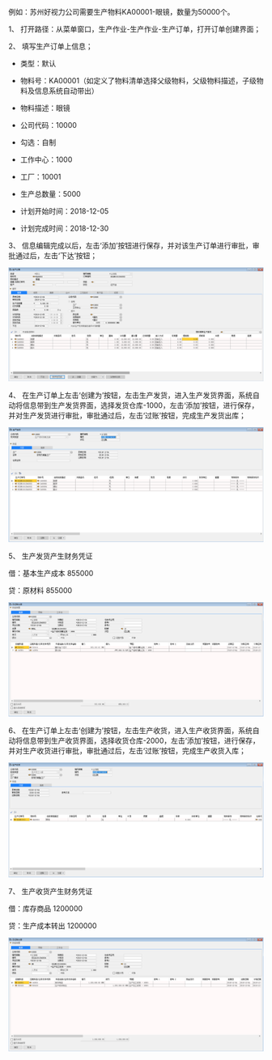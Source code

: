 例如：苏州好视力公司需要生产物料KA00001-眼镜，数量为50000个。

1、 打开路径：从菜单窗口，生产作业-生产作业-生产订单，打开订单创建界面；

2、 填写生产订单上信息；

- 类型：默认

- 物料号：KA00001（如定义了物料清单选择父级物料，父级物料描述，子级物料及信息系统自动带出）

- 物料描述：眼镜

- 公司代码：10000

- 勾选：自制

- 工作中心：1000

- 工厂：10001

- 生产总数量：5000

- 计划开始时间：2018-12-05

- 计划完成时间：2018-12-30

3、 信息编辑完成以后，左击‘添加’按钮进行保存，并对该生产订单进行审批，审批通过后，左击‘下达’按钮；

![img](images/yw5.1.1.png) 

4、 在生产订单上左击‘创建为’按钮，左击生产发货，进入生产发货界面，系统自动将信息带到生产发货界面，选择发货仓库-1000，左击‘添加’按钮，进行保存，并对生产发货进行审批，审批通过后，左击‘过账’按钮，完成生产发货出库；

![img](images/yw5.1.2.png) 

5、 生产发货产生财务凭证 

借：基本生产成本 855000 

贷：原材料 855000

![img](images/yw5.1.3.png) 

6、 在生产订单上左击‘创建为’按钮，左击生产收货，进入生产收货界面，系统自动将信息带到生产收货界面，选择收货仓库-2000，左击‘添加’按钮，进行保存，并对生产收货进行审批，审批通过后，左击‘过账’按钮，完成生产收货入库；

![img](images/yw5.1.4.png) 

7、 生产收货产生财务凭证

借：库存商品 1200000 

贷：生产成本转出 1200000 

![img](images/yw5.1.5.png)
